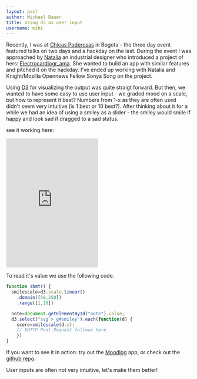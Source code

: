 ```yaml
---
layout: post
author: Michael Bauer
title: Using d3 as user input
username: mihi
---
```


Recently, I was at [Chicas Poderosas](http://chicaspoderosas.org/) in
Bogota - the three day event featured talks on two days and a hackday on
the last. During the event I was approached by
[Natalia](http://cuyabracadabra.wordpress.com/) an industrial designer who
introduced a project of hers:
[Electrocardiogr_ama](http://cuyabracadabra.wordpress.com/electrocardiograma-%C2%B7-%C2%B7-%C2%B7/).
She wanted to build an app with similar features and pitched it on the
hackday.  I've ended up working with Natalia and Knight/Mozilla Opennews Fellow Sonya
Song on the project.

Using [D3](http://d3js.org) for visualizing the output was quite straigt
forward. But then, we wanted to have some easy to use user input - we
graded mood on a scale, but how to represent it best? Numbers from 1-x as
they are often used didn't seem very intuitive (is 1 best or 10 best?).
After thinking about it for a while we had an idea of using a smiley as a
slider - the smiley would smile if happy and look sad if dragged to a sad
status.

see it working here:

<iframe src="http://sonya2song.github.io/moodlog/input.html" width="250"
height="350" frameborder="0"></iframe>

To read it's value we use the following code.

```javascript
function sbmt() {
  smilescale=d3.scale.linear()
    .domain([50,250])
    .range([1,10])

  note=document.getElementById("note").value;
  d3.select("svg > g#smiley").each(function(d) {
    score=smilescale(d.y);
    // XHTTP Post Request follows here
    })
}
```

If you want to see it in action: try out the
[Moodlog](http://moodlogr.appspot.com) app, or check out the
[github repo](https://github.com/sonya2song/moodlog). 

User inputs are often not very intuitive, let's make them better!
